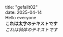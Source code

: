 title: "gefallt02"<br>
date: 2025-04-14<br>
Hello everyone<br>
**これは太字のテキストです**<br>
*これは斜体のテキストです*<br>

